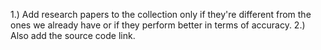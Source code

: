 1.) Add research papers to the collection only if they're different from the ones we already have or if they perform better in terms of accuracy.
2.) Also add the source code link.
